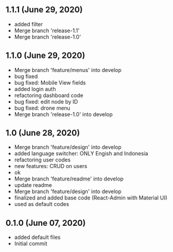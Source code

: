 ## 1.1.1 (June 29, 2020)
  - added filter
  - Merge branch 'release-1.1'
  - Merge branch 'release-1.0'

## 1.1.0 (June 29, 2020)
  - Merge branch 'feature/menus' into develop
  - bug fixed
  - bug fixed: Mobile View fields
  - added login auth
  - refactoring dashboard code
  - bug fixed: edit node by ID
  - bug fixed: drone menu
  - Merge branch 'release-1.0' into develop

## 1.0 (June 28, 2020)
  - Merge branch 'feature/design' into develop
  - added language switcher: ONLY Engish and Indonesia
  - refactoring user codes
  - new features: CRUD on users
  - ok
  - Merge branch 'feature/readme' into develop
  - update readme
  - Merge branch 'feature/design' into develop
  - finalized and added base code (React-Admin with Material UI)
  - used as default codes

## 0.1.0 (June 07, 2020)
  - added default files
  - Initial commit

